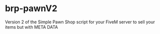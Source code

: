 # brp-pawnV2
Version 2 of the Simple Pawn Shop script for your FiveM server to sell your items but with META DATA
